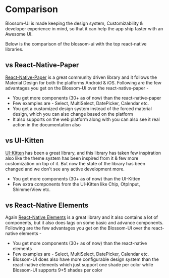 # Comparison

Blossom-UI is made keeping the design system, Customizability & developer experience in mind, so that it can help the app ship faster with an Awesome UI.

Below is the comparison of the blossom-ui with the top react-native libraries.

## vs React-Native-Paper

[React-Native-Paper](https://reactnativepaper.com/) is a great community driven library and it follows the Material Design for both the platforms Android & iOS.
Following are the few advantages you get on the Blossom-UI over the react-native-paper -

- You get more components (30+ as of now) than the react-native-paper
- Few examples are - Select, MultiSelect, DatePicker, Calendar etc.
- You get a customized design system instead of the forced material design, which you can also change based on the platform
- It also supports on the web platform along with you can also see it real action in the documentation also

## vs UI-Kitten

[UI-Kitten](https://akveo.github.io/react-native-ui-kitten/) has been a great library, and this library has taken few inspiration also like the theme system has been inspired from it & few more customization on top of it. But now the state of the library has been changed and we don't see any active development more.

- You get more components (30+ as of now) than the UI-Kitten
- Few extra components from the UI-Kitten like Chip, OtpInput, ShimmerView etc.

## vs React-Native Elements

Again [React-Native Elements](https://reactnativeelements.com/) is a great library and it also contains a lot of components, but it also does lags on some basic and advance components.
Following are the few advantages you get on the Blossom-UI over the react-native elements -

- You get more components (30+ as of now) than the react-native elements
- Few examples are - Select, MultiSelect, DatePicker, Calendar etc.
- Blossom-UI does also have more configurable design system than the react-native elements which just support one shade per color while Blossom-UI supports 9+5 shades per color
